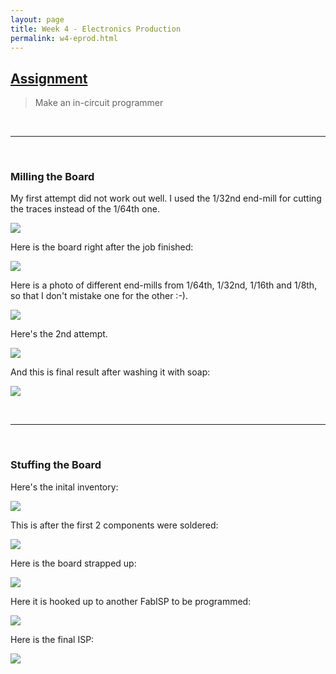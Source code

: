 ```yaml
---
layout: page
title: Week 4 - Electronics Production
permalink: w4-eprod.html
---
```


## [Assignment](http://academy.cba.mit.edu/classes/electronics_production/index.html)

> Make an in-circuit programmer

&nbsp;

---

&nbsp;


### Milling the Board

My first attempt did not work out well. I used the 1/32nd end-mill for cutting the traces instead of the 1/64th one.
 
<img src="images/eprod-wrong-milling-process.jpg"/>

Here is the board right after the job finished:

<img src="images/eprod-wrong-milling-result.jpg"/>

Here is a photo of different end-mills from 1/64th, 1/32nd, 1/16th and 1/8th, so that I don't mistake one for the other :-).

<img src="images/eprod-end-mills.jpg"/>

Here's the 2nd attempt. 

<img src="images/eprod-2nd-attempt.jpg"/>

And this is final result after washing it with soap:

<img src="images/eprod-2nd-result.jpg"/>

&nbsp;

---

&nbsp;


### Stuffing the Board

Here's the inital inventory:

<img src="images/eprod-inventory.jpg"/>

This is after the first 2 components were soldered:

<img src="images/eprod-stuffing.jpg"/>

Here is the board strapped up: 

<img src="images/eprod-magnifying.jpg"/>

Here it is hooked up to another FabISP to be programmed: 

<img src="images/eprod-programming.jpg"/>

Here is the final ISP:

<img src="images/fabisp.jpg"/>
